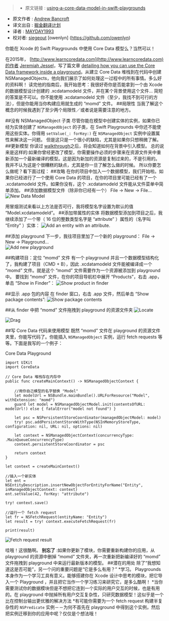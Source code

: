 > * 原文链接 : [using-a-core-data-model-in-swift-playgrounds](https://www.andrewcbancroft.com/2016/07/10/using-a-core-data-model-in-swift-playgrounds/)
* 原文作者 : [Andrew Bancroft](https://www.andrewcbancroft.com/)
* 译文出自 : [掘金翻译计划](https://github.com/xitu/gold-miner)
* 译者 : [MAYDAY1993](https://github.com/MAYDAY1993)
* 校对者: [siegeout](https://github.com/siegeout) [owenlyn] (https://github.com/owenlyn)

你能在 Xcode 的 Swift Playgrounds 中使用 Core Data 模型么？当然可以！

在2015年， [http://www.learncoredata.com](http://www.learncoredata.com)的作者 [Jeremiah Jessel](https://twitter.com/JCubedApps)，写了篇文章 [detailing how you can use the Core Data framework inside a playground](http://www.learncoredata.com/core-data-and-playgrounds/)。从建立 Core Data 堆栈到在代码中创建 NSManagedObjects，他向我们展示了如何处理这一过程中的所有事情。多么好的资料啊！
读完他的指南后，我开始思考：我很好奇你是否能拿到一个由 Xcode 的数据模型设计创建的 .xcdatamodeld 文件，并在某个背景使用这个文件...
简短的答案是不可以。你不能使用 .xcdatamodeld 文件（至少，我找不到可行的方法），但是你能用当你构建应用就生成的 “momd” 文件。
##局限性
当我了解这个概念的时候我遇到了至少两个局限性／或者说是需要注意的地方。


 ##没有 NSManagedObject 子类
尽管你能在模型中创建实体的实例，如果你已经为实体创建了 `NSManagedObject` 的子类，在 Swift Playgrounds 中你还不能使用这些实体。你得用 `setValue(_: forKey:)` 在  `NSManagedObject` 实例中设置属性来解决这一问题。
但是这只是一个很小的缺陷，尤其是如果你只想稍微了解。
##更新模型
你读过 [walkthrough](https://www.andrewcbancroft.com/2016/07/10/using-a-core-data-model-in-swift-playgrounds/#walkthrough)之后，将会知道如何在背景中引入模型。
总的说来是这样的:如果你曾经更改了模型，你需要操作必须的步骤来在资源文件夹中重新添加一个最新编译的模型。这是因为新加的资源是复制过来的，不是引用的。
我并不认为这是个很糟糕的缺点，尤其是你一旦了解怎么做的时候。
所以你要怎么做呢？看下面过程：
##攻略
在你的项目中加入一个数据模型，我们开始啦。如果你已经进行了一个使用 Core Data 的项目，在你的项目里可能已经有了一个 .xcdatamodeld 文件。如果你没有，这个 .xcdatamodeld 文件能从文件菜单中简单添加。
##添加数据模型文件（除非你已经有一个）
 File -> New -> File…
![New Data Model](https://www.andrewcbancroft.com/wp-content/uploads/2016/07/new-model.png)

用冒烟测试来看以上方法是否可行，我将模型名字设置为默认的值 “Model.xcdatamodeld”。
##添加带属性的实体
将数据模型添加到项目之后，我继续添加了一个带（ 16 位的整数类型名字是 “attribute” ）属性的（名字叫 “Entity” ）实体：
![Add an entity with an attribute.](https://www.andrewcbancroft.com/wp-content/uploads/2016/07/add-entity-and-attributes.png)

##添加 playground
下一步，我往项目里加了一个新的 playground：
 File -> New -> Playground…  
![Add new playground](https://www.andrewcbancroft.com/wp-content/uploads/2016/07/new-playground.png)

##构建项目：定位 “momd” 文件
有一个 playground 并且一个数据模型结构化了，我构建了项目（CMD + B），因此 .xcdatamodeld 文件能被编译成一个 “momd” 文件。就是这个 “momd” 文件需要作为一个资源被添加到 playground 中。
要找到 “momd” 文件，在你的项目导航栏中展开 “Products”，右击 .app，单击 “Show in Finder”：
![Show product in finder](https://www.andrewcbancroft.com/wp-content/uploads/2016/07/show-product-in-finder.png)

##显示 .app 包的内容
在 finder 窗口，右击 .app 文件，然后单击 “Show package contents”:
![Show package contents](https://www.andrewcbancroft.com/wp-content/uploads/2016/07/show-package-contents.png)

##从 finder 中把 “momd” 文件拖拽到 playground 的资源文件夹
![Locate ](https://www.andrewcbancroft.com/wp-content/uploads/2016/07/locate-momd-file.png)

![Drag ](https://www.andrewcbancroft.com/wp-content/uploads/2016/07/drag-momd-to-resources.png)

##写 Core Data 代码来使用模型
既然 “momd” 文件在 playground 的资源文件夹里，你能写代码了。你能插入 `NSManagedObject` 实例，运行 fetch requests 等等。下面是我写的一个例子：

Core Data Playground
```
import UIKit
import CoreData

// Core Data 堆栈存在内存中
public func createMainContext() -> NSManagedObjectContext {
    
    //用你自己模型的名字替换 "Model"
    let modelUrl = NSBundle.mainBundle().URLForResource("Model", withExtension: "momd")
    guard let model = NSManagedObjectModel.init(contentsOfURL: modelUrl!) else { fatalError("model not found") }
    
    let psc = NSPersistentStoreCoordinator(managedObjectModel: model)
    try! psc.addPersistentStoreWithType(NSInMemoryStoreType, configuration: nil, URL: nil, options: nil)
    
    let context = NSManagedObjectContext(concurrencyType: .MainQueueConcurrencyType)
    context.persistentStoreCoordinator = psc
    
    return context
}

let context = createMainContext()

//插入一个新实体
let ent = NSEntityDescription.insertNewObjectForEntityForName("Entity", inManagedObjectContext: context)
ent.setValue(42, forKey: "attribute")

try! context.save()

//运行一个 fetch request
let fr = NSFetchRequest(entityName: "Entity")
let result = try! context.executeFetchRequest(fr)

print(result)
```

![Fetch request result](https://www.andrewcbancroft.com/wp-content/uploads/2016/07/printed-result.png)

哇哦！这很酷啊。
**别忘了** :如果你更新了模块，你需要重新构建你的应用，从 playground 的资源中删掉 “momd” 文件夹，再一次重新把新编译好的 “momd”  文件拖拽到 playground 中来运行最新版本的模型。
##潜在的用处
除了“我想知道这是否可能”，另一个问的重要问题是“它是多么有用？”
*学习。 Playgrounds 本身作为一个学习工具有意义。能够搭建你在 Xcode 设计中思考的模块，把它导入一个 Playground ，并且把它当作一个学习练习来研究它，是多么酷啊！
*当你需要测试你的数据模块但是不想把它连到一个实际的用户交互的时候，也是有用的。在 playground 中抛掉所有用户交互复杂性，只研究数据模型！这似乎是一个比在控制台输出更优雅的解决方法
*有可能你需要为一个 fetch request 构建半复杂性的 `NSPredicate` 实例－－为何不首先在 playground 中得到这个实例，然后把实例迁移到你的应用中呢？仅仅是个想法哦！
